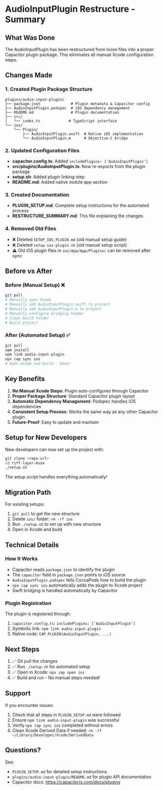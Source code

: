 # AudioInputPlugin Restructure - Summary

## What Was Done

The AudioInputPlugin has been restructured from loose files into a proper Capacitor plugin package. This eliminates all manual Xcode configuration steps.

## Changes Made

### 1. Created Plugin Package Structure
```
plugins/audio-input-plugin/
├── package.json              # Plugin metadata & Capacitor config
├── AudioInputPlugin.podspec  # iOS dependency management
├── README.md                 # Plugin documentation
├── src/
│   └── index.ts             # TypeScript interface
└── ios/
    └── Plugin/
        ├── AudioInputPlugin.swift  # Native iOS implementation
        └── AudioInputPlugin.m      # Objective-C bridge
```

### 2. Updated Configuration Files
- **capacitor.config.ts**: Added `includePlugins: ['AudioInputPlugin']`
- **src/plugins/AudioInputPlugin.ts**: Now re-exports from the plugin package
- **setup.sh**: Added plugin linking step
- **README.md**: Added native mobile app section

### 3. Created Documentation
- **PLUGIN_SETUP.md**: Complete setup instructions for the automated process
- **RESTRUCTURE_SUMMARY.md**: This file explaining the changes

### 4. Removed Old Files
- ❌ Deleted `SETUP_IOS_PLUGIN.md` (old manual setup guide)
- ❌ Deleted `setup-ios-plugin.sh` (old manual setup script)
- ⚠️ Old iOS plugin files in `ios/App/App/Plugins/` can be removed after sync

## Before vs After

### Before (Manual Setup) ❌
```bash
git pull
# Manually open Xcode
# Manually add AudioInputPlugin.swift to project
# Manually add AudioInputPlugin.m to project
# Manually configure bridging header
# Clean build folder
# Build project
```

### After (Automated Setup) ✅
```bash
git pull
npm install
npm link audio-input-plugin
npx cap sync ios
# Open Xcode and build - Done!
```

## Key Benefits

1. **No Manual Xcode Steps**: Plugin auto-configures through Capacitor
2. **Proper Package Structure**: Standard Capacitor plugin layout
3. **Automatic Dependency Management**: Podspec handles iOS dependencies
4. **Consistent Setup Process**: Works the same way as any other Capacitor plugin
5. **Future-Proof**: Easy to update and maintain

## Setup for New Developers

New developers can now set up the project with:

```bash
git clone <repo-url>
cd riff-layer-muse
./setup.sh
```

The setup script handles everything automatically!

## Migration Path

For existing setups:
1. `git pull` to get the new structure
2. Delete `ios/` folder: `rm -rf ios`
3. Run `./setup.sh` to set up with new structure
4. Open in Xcode and build

## Technical Details

### How It Works
- Capacitor reads `package.json` to identify the plugin
- The `capacitor` field in `package.json` points to iOS source
- `AudioInputPlugin.podspec` tells CocoaPods how to build the plugin
- `npx cap sync ios` automatically adds the plugin to Xcode project
- Swift bridging is handled automatically by Capacitor

### Plugin Registration
The plugin is registered through:
1. `capacitor.config.ts`: `includePlugins: ['AudioInputPlugin']`
2. Symbolic link: `npm link audio-input-plugin`
3. Native code: `CAP_PLUGIN(AudioInputPlugin, ...)`

## Next Steps

1. ✅ Git pull the changes
2. ✅ Run `./setup.sh` for automated setup
3. ✅ Open in Xcode: `npx cap open ios`
4. ✅ Build and run - No manual steps needed!

## Support

If you encounter issues:
1. Check that all steps in `PLUGIN_SETUP.md` were followed
2. Ensure `npm link audio-input-plugin` was successful
3. Verify `npx cap sync ios` completed without errors
4. Clean Xcode Derived Data if needed: `rm -rf ~/Library/Developer/Xcode/DerivedData`

## Questions?

See:
- `PLUGIN_SETUP.md` for detailed setup instructions
- `plugins/audio-input-plugin/README.md` for plugin API documentation
- Capacitor docs: https://capacitorjs.com/docs/plugins

